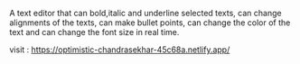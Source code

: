 A text editor that can bold,italic and underline selected texts, can change alignments of the texts, can make bullet points, can change the color of the text and can change the font size in real time.

visit : https://optimistic-chandrasekhar-45c68a.netlify.app/
